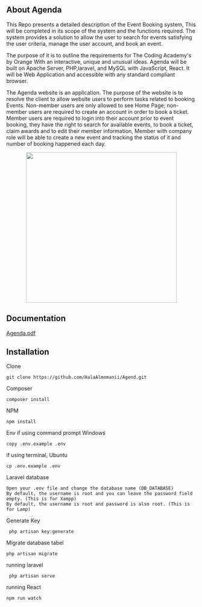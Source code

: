 

## About Agenda

This Repo presents a detailed description of the Event Booking system, This will
be completed in its scope of the system and the functions required. The system provides a
solution to allow the user to search for events satisfying the user criteria, manage the user
account, and book an event.

The purpose of it is to outline the requirements for The Coding Academy's by Orange
With an interactive, unique and unusual ideas. Agenda will be built on Apache Server,
PHP,laravel, and MySQL with JavaScript, React. It will be Web Application and accessible with
any standard compliant browser.

The Agenda website is an application. The purpose of the website is to resolve the client to
allow website users to perform tasks related to booking Events. Non-member users are only
allowed to see Home Page; non-member users are required to create an account in order to book
a ticket. Member users are required to login into their account prior to event booking, they have
the right to search for available events, to book a ticket, claim awards and to edit their member
information, Member with company role will be able to create a new event and tracking the
status of it and number of booking happened each day.





<p align="center"><img src="https://colorlib.com/preview/theme/agenda/images/logo.png" width="400"></p>


## Documentation
<a href='https://github.com/HalaAlmomanii/Agend/blob/master/SRS.pdf'>Agenda.pdf</a>


## Installation 
Clone 
```
git clone https://github.com/HalaAlmomanii/Agend.git

```
Composer

``` 
composer install 

```
NPM
```
npm install

```
Env
if using command prompt Windows

```
copy .env.example .env 
```
if using terminal, Ubuntu
```
cp .env.example .env 
```


Laravel database

```
Open your .env file and change the database name (DB_DATABASE)  
By default, the username is root and you can leave the password field empty. (This is for Xampp) 
By default, the username is root and password is also root. (This is for Lamp)

```
Generate Key
```
 php artisan key:generate
```
Migrate database tabel
```
php artisan migrate
```
running laravel
```
 php artisan serve
```
running React
```
npm run watch 

```
